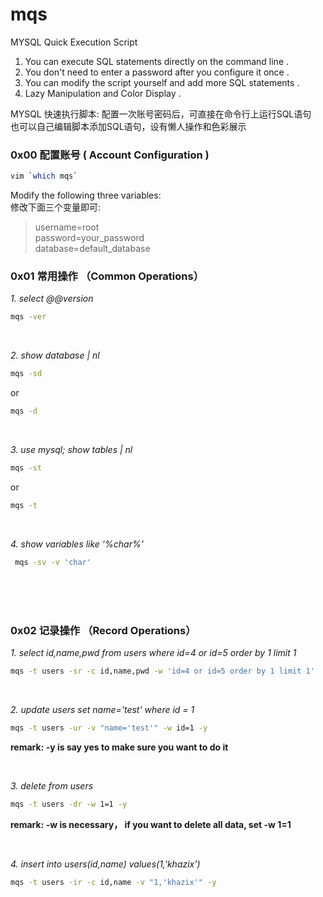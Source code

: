 # mqs
MYSQL Quick Execution Script
1. You can execute SQL statements directly on the command line .   
2. You don't need to enter a password after you configure it once .  
3. You can modify the script yourself and add more SQL statements .  
4. Lazy Manipulation and Color Display .  



MYSQL 快速执行脚本:
配置一次账号密码后，可直接在命令行上运行SQL语句   
也可以自己编辑脚本添加SQL语句，设有懒人操作和色彩展示   

### 0x00 配置账号 ( Account Configuration )

``` bash
vim `which mqs`
```

Modify the following three variables:   
修改下面三个变量即可:       

> username=root  
> password=your_password  
> database=default_database   



### 0x01 常用操作 （Common Operations）  

*1. select @@version*
``` bash
mqs -ver
```   

<br>

*2. show database | nl*  
``` bash
mqs -sd 
```
or
``` bash
mqs -d
```    

<br>

*3. use mysql; show tables | nl*
``` bash
mqs -st
```
or   
``` bash
mqs -t
```    

<br>

*4. show variables like '%char%'*

``` bash
 mqs -sv -v 'char'
 ```

<br>
<br>
<br>

### 0x02 记录操作 （Record Operations）  

*1. select id,name,pwd from users where id=4 or id=5 order by 1 limit 1*
``` bash
mqs -t users -sr -c id,name,pwd -w 'id=4 or id=5 order by 1 limit 1'
```   

<br>

*2. update users set name='test' where id = 1*  
``` bash
mqs -t users -ur -v "name='test'" -w id=1 -y
```
**remark: -y is say yes to make sure you want to do it**

<br>

*3. delete from users*
``` bash
mqs -t users -dr -w 1=1 -y
```
**remark: -w is necessary， if you want to delete all data, set -w 1=1** 

<br>

*4. insert into users(id,name) values(1,'khazix')*

``` bash
mqs -t users -ir -c id,name -v "1,'khazix'" -y
 ```

<br>

